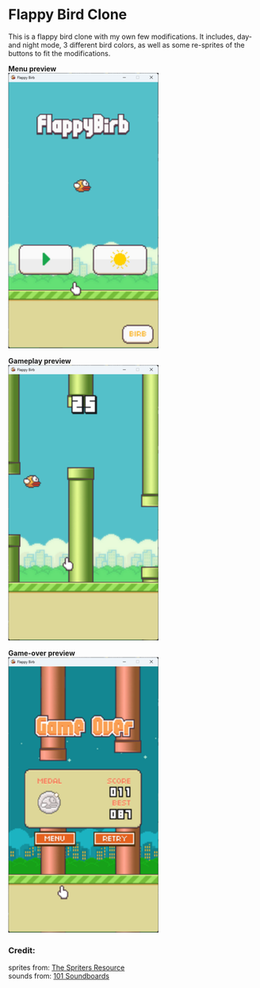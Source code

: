 # Flappy Bird Clone
This is a flappy bird clone with my own few modifications. 
It includes, day- and night mode, 3 different bird colors,
as well as some re-sprites of the buttons to fit the modifications.


**Menu preview**  
![Gameplay preview](/previews/menu.png)

**Gameplay preview**  
![Gameplay preview](/previews/gameplay.png)

**Game-over preview**  
![Gameplay preview](/previews/game_over.png)



### Credit:
sprites from: [The Spriters Resource](https://www.spriters-resource.com/fullview/59894/)  
sounds from: [101 Soundboards](https://www.101soundboards.com/boards/10178-flappy-bird-sounds)